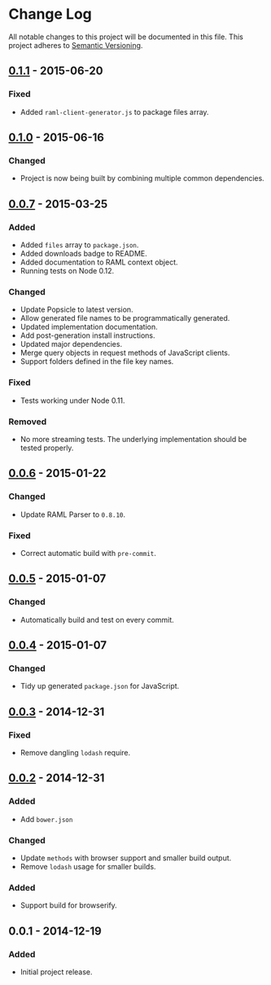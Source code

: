 # Change Log

All notable changes to this project will be documented in this file. This project adheres to [Semantic Versioning](http://semver.org/).

## [0.1.1](https://github.com/mulesoft/raml-client-generator/compare/v0.1.0...v0.1.1) - 2015-06-20

### Fixed

- Added `raml-client-generator.js` to package files array.

## [0.1.0](https://github.com/mulesoft/raml-client-generator/compare/v0.0.7...v0.1.0) - 2015-06-16

### Changed

- Project is now being built by combining multiple common dependencies.

## [0.0.7](https://github.com/mulesoft/raml-client-generator/compare/v0.0.6...v0.0.7) - 2015-03-25

### Added

- Added `files` array to `package.json`.
- Added downloads badge to README.
- Added documentation to RAML context object.
- Running tests on Node 0.12.

### Changed

- Update Popsicle to latest version.
- Allow generated file names to be programmatically generated.
- Updated implementation documentation.
- Add post-generation install instructions.
- Updated major dependencies.
- Merge query objects in request methods of JavaScript clients.
- Support folders defined in the file key names.

### Fixed

- Tests working under Node 0.11.

### Removed

- No more streaming tests. The underlying implementation should be tested properly.

## [0.0.6](https://github.com/mulesoft/raml-client-generator/compare/v0.0.5...v0.0.6) - 2015-01-22

### Changed

- Update RAML Parser to `0.8.10`.

### Fixed

- Correct automatic build with `pre-commit`.

## [0.0.5](https://github.com/mulesoft/raml-client-generator/compare/v0.0.4...v0.0.5) - 2015-01-07

### Changed

- Automatically build and test on every commit.

## [0.0.4](https://github.com/mulesoft/raml-client-generator/compare/v0.0.3...v0.0.4) - 2015-01-07

### Changed

- Tidy up generated `package.json` for JavaScript.

## [0.0.3](https://github.com/mulesoft/raml-client-generator/compare/v0.0.2...v0.0.3) - 2014-12-31

### Fixed

- Remove dangling `lodash` require.

## [0.0.2](https://github.com/mulesoft/raml-client-generator/compare/v0.0.1...v0.0.2) - 2014-12-31

### Added

- Add `bower.json`

### Changed

- Update `methods` with browser support and smaller build output.
- Remove `lodash` usage for smaller builds.

### Added

- Support build for browserify.

## 0.0.1 - 2014-12-19

### Added

- Initial project release.
